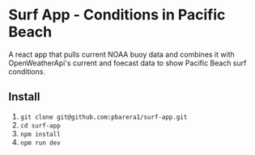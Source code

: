 # Surf App - Conditions in Pacific Beach
A react app that pulls current NOAA buoy data and combines it with OpenWeatherApi's current and foecast data to show Pacific Beach surf conditions.

## Install
1. `git clone git@github.com:pbarera1/surf-app.git`
2. `cd surf-app`
3. `npm install`
4. `npm run dev`
